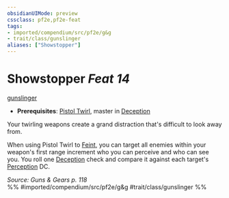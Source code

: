 ```yaml
---
obsidianUIMode: preview
cssclass: pf2e,pf2e-feat
tags:
- imported/compendium/src/pf2e/g&g
- trait/class/gunslinger
aliases: ["Showstopper"]
---
```

# Showstopper  *Feat 14*  
[gunslinger](rules/traits/gunslinger-g-g.md)  

- **Prerequisites**: [Pistol Twirl](pistol-twirl-g-g.md), master in [Deception](../skills.md#Deception)

Your twirling weapons create a grand distraction that's difficult to look away from.

When using Pistol Twirl to [Feint](feint.md), you can target all enemies within your weapon's first range increment who you can perceive and who can see you. You roll one [Deception](../skills.md#Deception) check and compare it against each target's [Perception](../skills.md#Perception) DC.

*Source: Guns & Gears p. 118*  
%% #imported/compendium/src/pf2e/g&g #trait/class/gunslinger %%